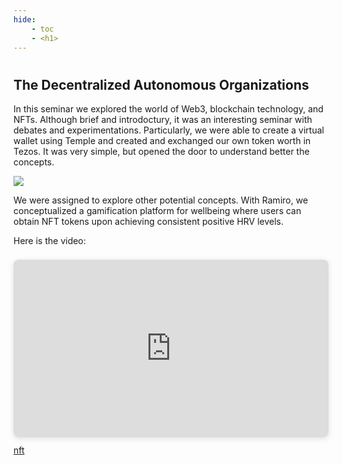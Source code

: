 ```yaml
---
hide:
    - toc
    - <h1>
---
```

#
## The Decentralized Autonomous Organizations

In this seminar we explored the world of Web3, blockchain technology, and NFTs. Although brief and introdoctury, it was an interesting seminar with debates and experimentations. Particularly, we were able to create a virtual wallet using Temple and created and exchanged our own token worth in Tezos. It was very simple, but opened the door to understand better the concepts.

<img src="https://antonioheinemann.github.io/MDEF/images/MT02/DAO.jpeg"/>

We were assigned to explore other potential concepts. With Ramiro, we conceptualized a gamification platform for wellbeing where users can obtain NFT tokens upon achieving consistent positive HRV levels.

Here is the video:
<div style="position: relative; width: 100%; height: 0; padding-top: 56.2500%;
 padding-bottom: 0; box-shadow: 0 2px 8px 0 rgba(63,69,81,0.16); margin-top: 1.6em; margin-bottom: 0.9em; overflow: hidden;
 border-radius: 8px; will-change: transform;">
  <iframe loading="lazy" style="position: absolute; width: 100%; height: 100%; top: 0; left: 0; border: none; padding: 0;margin: 0;"
    src="https:&#x2F;&#x2F;www.canva.com&#x2F;design&#x2F;DAFmfeRrMU0&#x2F;view?embed" allowfullscreen="allowfullscreen" allow="fullscreen">
  </iframe>
</div>
<a href="https:&#x2F;&#x2F;www.canva.com&#x2F;design&#x2F;DAFmfeRrMU0&#x2F;view?utm_content=DAFmfeRrMU0&amp;utm_campaign=designshare&amp;utm_medium=embeds&amp;utm_source=link" target="_blank" rel="noopener">nft</a>
